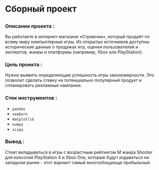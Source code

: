 # Сборный проект

## 


### **Описание проекта** : 

Вы работаете в интернет-магазине «Стримчик», который продаёт по всему миру компьютерные игры. Из открытых источников доступны исторические данные о продажах игр, оценки пользователей и экспертов, жанры и платформы (например, Xbox или PlayStation). 

### **Цель проекта** :

Нужно выявить определяющие успешность игры закономерности. Это позволит сделать ставку на потенциально популярный продукт и спланировать рекламные кампании.

### **Стек инструментов** :

- `pandas`
- `seaborn`
- `matplotlib`
- `numpy`
- `scipy`

### **Вывод** :

Стоит вкладываться в игры с возрастным рейтингом M жанра Shooter для консолей PlayStation 4 и Xbox One, которые будут издаваться на западном рынке - этот вариант самый многообещающе прибыльный.
